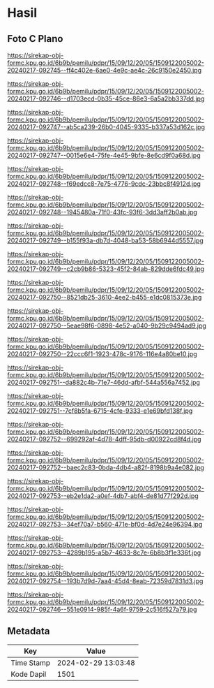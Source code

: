 # Hasil

## Foto C Plano

https://sirekap-obj-formc.kpu.go.id/6b9b/pemilu/pdpr/15/09/12/20/05/1509122005002-20240217-092745--ff4c402e-6ae0-4e9c-ae4c-26c9150e2450.jpg

https://sirekap-obj-formc.kpu.go.id/6b9b/pemilu/pdpr/15/09/12/20/05/1509122005002-20240217-092746--d1703ecd-0b35-45ce-86e3-6a5a2bb337dd.jpg

https://sirekap-obj-formc.kpu.go.id/6b9b/pemilu/pdpr/15/09/12/20/05/1509122005002-20240217-092747--ab5ca239-26b0-4045-9335-b337a53d162c.jpg

https://sirekap-obj-formc.kpu.go.id/6b9b/pemilu/pdpr/15/09/12/20/05/1509122005002-20240217-092747--0015e6e4-75fe-4e45-9bfe-8e6cd9f0a68d.jpg

https://sirekap-obj-formc.kpu.go.id/6b9b/pemilu/pdpr/15/09/12/20/05/1509122005002-20240217-092748--f69edcc8-7e75-4776-9cdc-23bbc8f4912d.jpg

https://sirekap-obj-formc.kpu.go.id/6b9b/pemilu/pdpr/15/09/12/20/05/1509122005002-20240217-092748--1945480a-71f0-43fc-93f6-3dd3aff2b0ab.jpg

https://sirekap-obj-formc.kpu.go.id/6b9b/pemilu/pdpr/15/09/12/20/05/1509122005002-20240217-092749--b155f93a-db7d-4048-ba53-58b6944d5557.jpg

https://sirekap-obj-formc.kpu.go.id/6b9b/pemilu/pdpr/15/09/12/20/05/1509122005002-20240217-092749--c2cb9b86-5323-45f2-84ab-829dde6fdc49.jpg

https://sirekap-obj-formc.kpu.go.id/6b9b/pemilu/pdpr/15/09/12/20/05/1509122005002-20240217-092750--8521db25-3610-4ee2-b455-e1dc0815373e.jpg

https://sirekap-obj-formc.kpu.go.id/6b9b/pemilu/pdpr/15/09/12/20/05/1509122005002-20240217-092750--5eae98f6-0898-4e52-a040-9b29c9494ad9.jpg

https://sirekap-obj-formc.kpu.go.id/6b9b/pemilu/pdpr/15/09/12/20/05/1509122005002-20240217-092750--22ccc6f1-1923-478c-9176-116e4a80be10.jpg

https://sirekap-obj-formc.kpu.go.id/6b9b/pemilu/pdpr/15/09/12/20/05/1509122005002-20240217-092751--da882c4b-71e7-46dd-afbf-544a556a7452.jpg

https://sirekap-obj-formc.kpu.go.id/6b9b/pemilu/pdpr/15/09/12/20/05/1509122005002-20240217-092751--7cf8b5fa-6715-4cfe-9333-e1e69bfd138f.jpg

https://sirekap-obj-formc.kpu.go.id/6b9b/pemilu/pdpr/15/09/12/20/05/1509122005002-20240217-092752--699292af-4d78-4dff-95db-d00922cd8f4d.jpg

https://sirekap-obj-formc.kpu.go.id/6b9b/pemilu/pdpr/15/09/12/20/05/1509122005002-20240217-092752--baec2c83-0bda-4db4-a82f-8198b9a4e082.jpg

https://sirekap-obj-formc.kpu.go.id/6b9b/pemilu/pdpr/15/09/12/20/05/1509122005002-20240217-092753--eb2e1da2-a0ef-4db7-abf4-de81d77f292d.jpg

https://sirekap-obj-formc.kpu.go.id/6b9b/pemilu/pdpr/15/09/12/20/05/1509122005002-20240217-092753--34ef70a7-b560-471e-bf0d-4d7e24e96394.jpg

https://sirekap-obj-formc.kpu.go.id/6b9b/pemilu/pdpr/15/09/12/20/05/1509122005002-20240217-092753--4289b195-a5b7-4633-8c7e-6b8b3f1e336f.jpg

https://sirekap-obj-formc.kpu.go.id/6b9b/pemilu/pdpr/15/09/12/20/05/1509122005002-20240217-092754--193b7d9d-7aa4-45d4-8eab-72359d7831d3.jpg

https://sirekap-obj-formc.kpu.go.id/6b9b/pemilu/pdpr/15/09/12/20/05/1509122005002-20240217-092746--551e0914-985f-4a6f-9759-2c516f527a79.jpg


## Metadata

| Key        | Value               |
| ---------- | ------------------- |
| Time Stamp | 2024-02-29 13:03:48 |
| Kode Dapil | 1501                |



